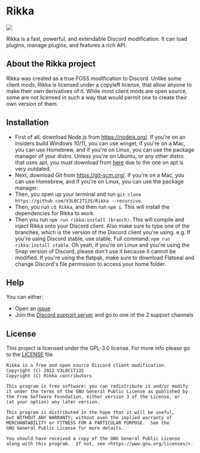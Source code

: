 # Rikka
![](https://img.shields.io/discord/950548233418076180?color=%23E02a6b&label=support&logo=discord&logoColor=%23fff&style=for-the-badge)

Rikka is a fast, powerful, and extendable Discord modification. It can load plugins, manage plugins, and features a rich API.

## About the Rikka project
Rikka was created as a true FOSS modification to Discord. Unlike some client mods, Rikka is licensed under a copyleft license, that allow anyone to make their own derivatives of it.
While most client mods are open source, some are not licensed in such a way that would permit one to create their own version of them.

## Installation
- First of all, download Node.js from https://nodejs.org/. If you're on an Insiders build Windows 10/11, you can use winget, if you're on a Mac, you can use Homebrew, and if you're on Linux, you can use the package manager of your distro. Unless you're on Ubuntu, or any other distro that uses apt, you must download from [here](https://github.com/nodesource/distributions/blob/master/README.md#debinstall) due to the one on apt is very outdated.
- Next, download Git from https://git-scm.org/. If you're on a Mac, you can use Homebrew, and if you're on Linux, you can use the package manager.
- Then, you open up your terminal and run `git clone https://github.com/V3L0C1T13S/Rikka --recursive`.
- Then, you run `cd Rikka`, and then run `npm i`. This will install the dependencies for Rikka to work.
- Then you run `npm run rikka:install (branch)`. This will compile and inject Rikka onto your Discord client. Also make sure to type one of the branches, which is the version of the Discord client you're using. e.g. If you're using Discord stable, use stable. Full command: `npm run rikka:install stable`. Oh yeah, if you're on Linux and you're using the Snap version of Discord, please don't use it because it cannot be modified. If you're using the flatpak, make sure to download Flatseal and change Discord's file permission to access your home folder.

## Help
You can either:
- Open an [issue](https://github.com/V3L0C1T13S/Rikka/issues/new/choose)
- Join the [Discord support server](https://discord.gg/gQ4uDbZg2u) and go to one of the 2 support channels

## License
This project is licensed under the GPL-3.0 license. For more info please go to the [LICENSE](LICENSE) file.
```
Rikka is a free and open source Discord client modification.
Copyright (C) 2022 V3L0C1T13S
Copyright (C) Rikka contributors

This program is free software: you can redistribute it and/or modify
it under the terms of the GNU General Public License as published by
the Free Software Foundation, either version 3 of the License, or
(at your option) any later version.

This program is distributed in the hope that it will be useful,
but WITHOUT ANY WARRANTY; without even the implied warranty of
MERCHANTABILITY or FITNESS FOR A PARTICULAR PURPOSE.  See the
GNU General Public License for more details.

You should have received a copy of the GNU General Public License
along with this program.  If not, see <https://www.gnu.org/licenses/>.
```
